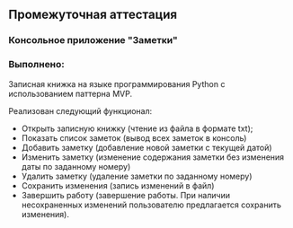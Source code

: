 ## Промежуточная аттестация
### Консольное приложение "Заметки"



### Выполнено:

Записная книжка на языке программирования Python c использованием паттерна MVP.

Реализован следующий функционал: 
* Открыть записную книжку (чтение из файла в формате txt);
* Показать список заметок (вывод всех заметок в консоль)
* Добавить заметку (добавление новой заметки с текущей датой)
* Изменить заметку (изменение содержания заметки без изменения даты по заданному номеру)
* Удалить заметку (удаление заметки по заданному номеру)
* Сохранить изменения (запись изменений в файл)
* Завершить работу (завершение работы. При наличии несохраненных изменений пользователю предлагается
сохранить изменения).